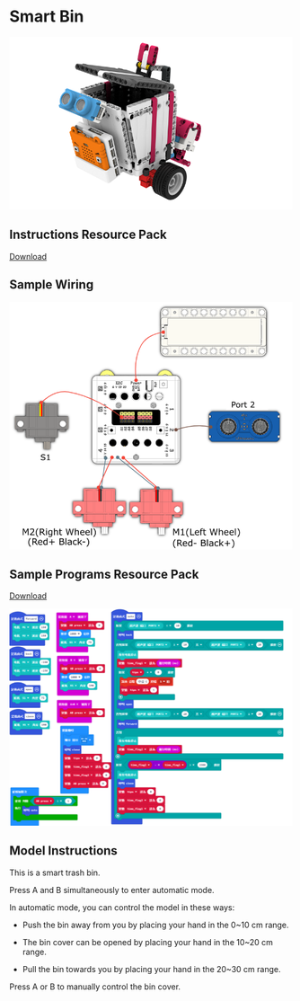 # Smart Bin

![](./instruction1/06_bin.png)

## Instructions Resource Pack

[Download](https://bit.ly/Powerbrick10in1BuildingGuide)

## Sample Wiring

![](./instruction1/06_bincon.png)

## Sample Programs Resource Pack

[Download](https://bit.ly/Powerbrick10in1ModelsHex)

![](./instruction1/06_bincode.png)

## Model Instructions

This is a smart trash bin.

Press A and B simultaneously to enter automatic mode.

In automatic mode, you can control the model in these ways:

- Push the bin away from you by placing your hand in the 0~10 cm range.
  
- The bin cover can be opened by placing your hand in the 10~20 cm range.

- Pull the bin towards you by placing your hand in the 20~30 cm range.

Press A or B to manually control the bin cover.
